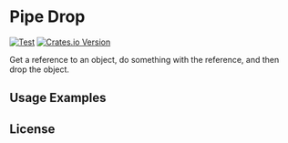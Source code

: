 # Pipe Drop

[![Test](https://github.com/KSXGitHub/pipe-drop/workflows/Test/badge.svg)](https://github.com/KSXGitHub/pipe-drop/actions?query=workflow%3ATest)
[![Crates.io Version](https://img.shields.io/crates/v/pipe-drop?logo=rust)](https://crates.io/crates/pipe-drop)

Get a reference to an object, do something with the reference, and then drop the object.

## Usage Examples

## License
